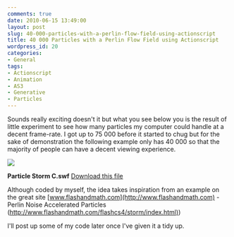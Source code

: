 ```yaml
---
comments: true
date: 2010-06-15 13:49:00
layout: post
slug: 40-000-particles-with-a-perlin-flow-field-using-actionscript
title: 40 000 Particles with a Perlin Flow Field using Actionscript
wordpress_id: 20
categories:
- General
tags:
- Actionscript
- Animation
- AS3
- Generative
- Particles
---
```



    

Sounds really exciting doesn't it but what you see below you is the result of little experiment to see how many particles my computer could handle at a decent frame-rate. I got up to 75 000 before it started to chug but for the sake of demonstration the following example only has 40 000 so that the majority of people can have a decent viewing experience.




<!-- more -->





[![](http://ianthomasnet.files.wordpress.com/2010/06/unknown.png?w=48)](http://www.ian-thomas.net/40-000-particles-with-a-perlin-flow-field-usi)



**Particle Storm C.swf**
[Download this file](http://posterous.com/getfile/files.posterous.com/anatomic/PaEtZC3atl6J6zJLOpQj9WnKWnr5maAsB0wqzVj2eOsS8Q6LHEkGJA3OSUDq/Particle_Storm_C.swf)











Although coded by myself, the idea takes inspiration from an example on the great site [www.flashandmath.com](http://www.flashandmath.com) - Perlin Noise Accelerated Particles ([http://www.flashandmath.com/flashcs4/storm/index.html)](http://www.flashandmath.com/flashcs4/storm/index.html))

I'll post up some of my code later once I've given it a tidy up.


  
